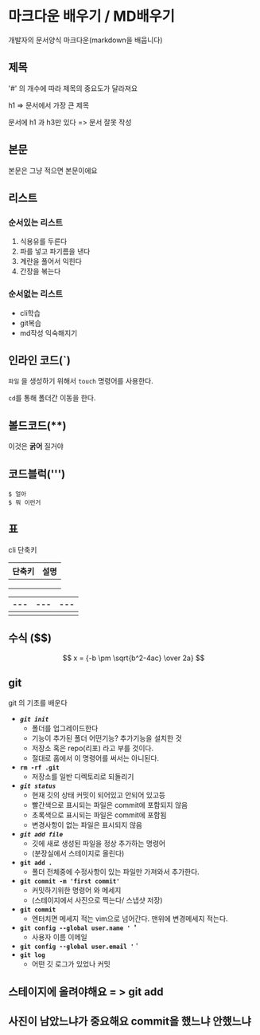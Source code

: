 # 마크다운 배우기 / MD배우기

개발자의 문서양식 마크다운(markdown을 배웁니다)



## 제목

'#' 의 개수에 따라 제목의 중요도가 달라져요

h1 => 문서에서 가장 큰 제목

문서에 h1 과 h3만 있다 => 문서 잘못 작성



## 본문

본문은 그냥 적으면 본문이에요



## 리스트



### 순서있는 리스트

1. 식용유를 두른다
2. 파를 넣고 파기름을 낸다
3. 계란을 풀어서 익힌다
4. 간장을 볶는다

### 순서없는 리스트

- cli학습
- git복습
- md작성 익숙해지기



## 인라인 코드(`)

`파일` 을 생성하기 위해서 `touch` 명령어를 사용한다.

`cd`를 통해 폴더간 이동을 한다.



## 볼드코드(**)

이것은 **굵어** 질거야





## 코드블럭(''')

```
$ 얼아
$ 뭐 이런거
```



## 표

cli 단축키

| 단축키 | 설명 |
| ------ | ---- |
|        |      |
|        |      |
|        |      |

| ---  | ---  | ---  |
| ---- | ---- | ---- |
|      |      |      |



## 수식 ($$)

$$
x = {-b \pm \sqrt{b^2-4ac} \over 2a}
$$













## git

git 의 기초를 배운다



- ***```git init```*** 
  - 폴더를 업그레이드한다
  - 기능이 추가된 폴더 어떤기능? 추가기능을 설치한 것
  - 저장소 혹은 repo(리포) 라고 부를 것이다.
  - 절대로 홈에서 이 명령어를 써서는 아니된다.
- **```rm -rf .git```**
  - 저장소를 일반 디렉토리로 되돌리기
- ***```git status```***
  - 현재 깃의 상태 커밋이 되어있고 안되어 있고등
  - 빨간색으로 표시되는 파일은 commit에 포함되지 않음
  - 초록색으로 표시되는 파일은 commit에 포함됨
  - 변경사항이 없는 파일은 표시되지 않음
- ***```git add file```***
  - 깃에 새로 생성된 파일을 정상 추가하는 명령어
  - (분장실에서 스테이지로 올린다)
- **```git add .```**
  - 폴더 전체중에 수정사항이 있는 파일만 가져와서 추가한다.
- **```git commit -m 'first commit'```**
  - 커밋하기위한 명령어 와 메세지
  - (스테이지에서 사진으로 찍는다/ 스냅샷 저장)
- **```git commit```**
  - 엔터치면 메세지 적는 vim으로 넘어간다. 맨위에 변경메세지 적는다.
- **```git config --global user.name ' ```'**
  - 사용자 이름 이메일
- **```git config --global user.email '```** '
- **```git log```**
  - 어떤 깃 로그가 있었나 커밋







## 스테이지에 올려야해요 = > git add

## 사진이 남았느냐가 중요해요 commit을 했느냐 안했느냐











